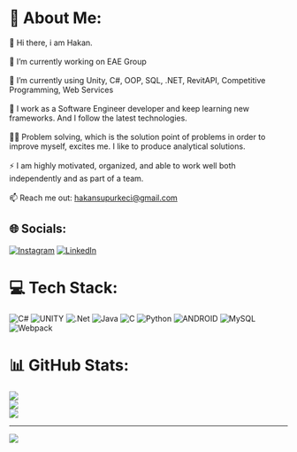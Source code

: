 # 💫 About Me:
💫 Hi there, i am Hakan.<br><br>🔭 I’m currently working on EAE Group<br><br>🌱 I’m currently using Unity, C#, OOP, SQL, .NET, RevitAPI, Competitive Programming, Web Services<br><br>🧳 I work as a Software Engineer developer and keep learning new frameworks. And I follow the latest technologies.<br><br>👨‍💻 Problem solving, which is the solution point of problems in order to improve myself, excites me. I like to produce analytical solutions.<br><br>⚡ I am highly motivated, organized, and able to work well both independently and as part of a team.<br><br>📫 Reach me out: hakansupurkeci@gmail.com


## 🌐 Socials:
[![Instagram](https://img.shields.io/badge/Instagram-%23E4405F.svg?logo=Instagram&logoColor=white)](https://instagram.com/hknsupurkeci) [![LinkedIn](https://img.shields.io/badge/LinkedIn-%230077B5.svg?logo=linkedin&logoColor=white)](https://linkedin.com/in/hakansupurkeci) 

# 💻 Tech Stack:
![C#](https://img.shields.io/badge/c%23-%23239120.svg?style=for-the-badge&logo=c-sharp&logoColor=white) ![UNITY](https://img.shields.io/badge/Unity-%2320232a.svg?style=for-the-badge&logo=unity&logoColor=white) ![.Net](https://img.shields.io/badge/.NET-5C2D91?style=for-the-badge&logo=.net&logoColor=white) ![Java](https://img.shields.io/badge/java-%23ED8B00.svg?style=for-the-badge&logo=java&logoColor=white) ![C](https://img.shields.io/badge/c-%2300599C.svg?style=for-the-badge&logo=c&logoColor=white) ![Python](https://img.shields.io/badge/python-3670A0?style=for-the-badge&logo=python&logoColor=ffdd54) ![ANDROID](https://img.shields.io/badge/android-%2320232a.svg?style=for-the-badge&logo=android&logoColor=%a4c639) ![MySQL](https://img.shields.io/badge/mysql-%2300f.svg?style=for-the-badge&logo=mysql&logoColor=white) ![Webpack](https://img.shields.io/badge/webpack-%238DD6F9.svg?style=for-the-badge&logo=webpack&logoColor=black)
# 📊 GitHub Stats:
![](https://github-readme-stats.vercel.app/api?username=hknsupurkeci&theme=radical&hide_border=false&include_all_commits=false&count_private=false)<br/>
![](https://github-readme-streak-stats.herokuapp.com/?user=hknsupurkeci&theme=radical&hide_border=false)<br/>
![](https://github-readme-stats.vercel.app/api/top-langs/?username=hknsupurkeci&theme=radical&hide_border=false&include_all_commits=false&count_private=false&layout=compact)

---
[![](https://visitcount.itsvg.in/api?id=hknsupurkeci&icon=0&color=0)](https://visitcount.itsvg.in)

<!-- Proudly created with GPRM ( https://gprm.itsvg.in ) -->
